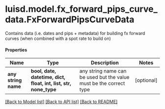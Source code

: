 # luisd.model.fx_forward_pips_curve_data.FxForwardPipsCurveData

Contains data (i.e. dates and pips + metadata) for building fx forward curves (when combined with a spot rate to build on)

#### Properties
Name | Type | Description | Notes
------------ | ------------- | ------------- | -------------
**any string name** | **bool, date, datetime, dict, float, int, list, str, none_type** | any string name can be used but the value must be the correct type | [optional]

[[Back to Model list]](../../README.md#documentation-for-models) [[Back to API list]](../../README.md#documentation-for-api-endpoints) [[Back to README]](../../README.md)

